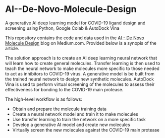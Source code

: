 # AI--De-Novo-Molecule-Design
A generative AI deep learning model for COVID-19 ligand design and screening using Python, Google Colab &amp; AutoDock Vina

This repository contains the code and data used in the <a href="" target="_blank">AI - De Novo Molecule Design</a> blog on Medium.com.  Provided below is a synopis of the article.

The solution approach is to create an AI deep learning neural network that will learn how to create general molecules. Transfer learning is then used to teach the neural network to make molecules more specific to those needed to act as inhibitors to COVID-19 virus. A generative model is be built from the trained neural network to design new synthetic molecules. AutoDock Vina is used to perform virtual screening of the molecules to assess their effectiveness for bonding to the COVID-19 main protease.

The high-level workflow is as follows:
- Obtain and prepare the molecule training data
- Create a neural network model and train it to make molecules
- Use transfer learning to train the network on a more specific task
- Develop a generative AI model and create new molecules
- Virtually screen the new molecules against the COVID-19 main protease